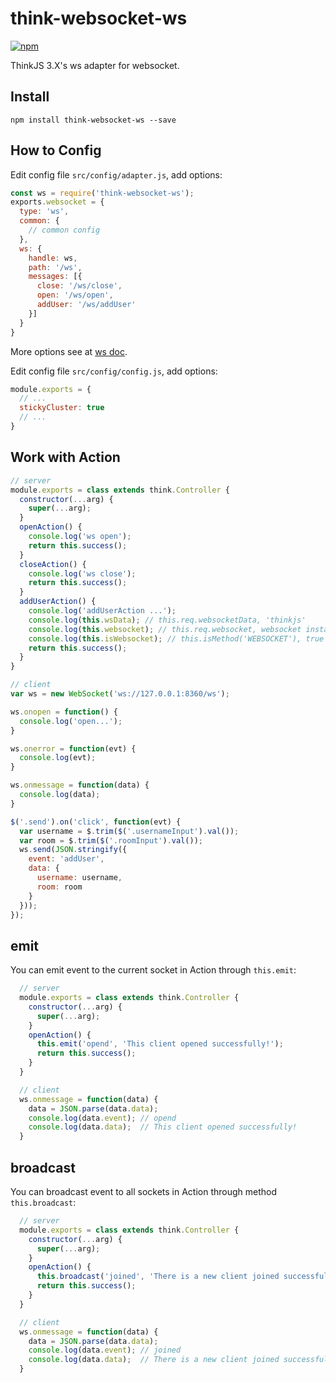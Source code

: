 # think-websocket-ws
[![npm](https://img.shields.io/npm/v/think-websocket-ws.svg?style=flat-square)](https://www.npmjs.com/package/think-websocket-ws)

ThinkJS 3.X's ws adapter for websocket.

## Install

```
npm install think-websocket-ws --save
```

## How to Config

Edit config file `src/config/adapter.js`, add options:

```js
const ws = require('think-websocket-ws');
exports.websocket = {
  type: 'ws',
  common: {
    // common config
  },
  ws: {
    handle: ws,
    path: '/ws',
    messages: [{
      close: '/ws/close',
      open: '/ws/open',
      addUser: '/ws/addUser'
    }]
  }
}
```

More options see at [ws doc](https://github.com/websockets/ws/blob/master/doc/ws.md).

Edit config file `src/config/config.js`, add options:

```js
module.exports = {
  // ...
  stickyCluster: true
  // ...
}
```

## Work with Action

```js
// server
module.exports = class extends think.Controller {
  constructor(...arg) {
    super(...arg);
  }
  openAction() {
    console.log('ws open');
    return this.success();
  }
  closeAction() {
    console.log('ws close');
    return this.success();
  }
  addUserAction() {
    console.log('addUserAction ...');
    console.log(this.wsData); // this.req.websocketData, 'thinkjs'
    console.log(this.websocket); // this.req.websocket, websocket instance
    console.log(this.isWebsocket); // this.isMethod('WEBSOCKET'), true
    return this.success();
  }
}

// client
var ws = new WebSocket('ws://127.0.0.1:8360/ws');

ws.onopen = function() {
  console.log('open...');
}

ws.onerror = function(evt) {
  console.log(evt);
}

ws.onmessage = function(data) {
  console.log(data);
}

$('.send').on('click', function(evt) {
  var username = $.trim($('.usernameInput').val());
  var room = $.trim($('.roomInput').val());
  ws.send(JSON.stringify({
    event: 'addUser',
    data: {
      username: username,
      room: room
    }
  }));
});
```

## emit

You can emit event to the current socket in Action through `this.emit`:

```js
  // server
  module.exports = class extends think.Controller {
    constructor(...arg) {
      super(...arg);
    }
    openAction() {
      this.emit('opend', 'This client opened successfully!');
      return this.success();
    }
  }

  // client
  ws.onmessage = function(data) {
    data = JSON.parse(data.data);
    console.log(data.event); // opend
    console.log(data.data);  // This client opened successfully!
  }
```

## broadcast

You can broadcast event to all sockets in Action through method `this.broadcast`:

```js
  // server
  module.exports = class extends think.Controller {
    constructor(...arg) {
      super(...arg);
    }
    openAction() {
      this.broadcast('joined', 'There is a new client joined successfully!');
      return this.success();
    }
  }

  // client
  ws.onmessage = function(data) {
    data = JSON.parse(data.data);
    console.log(data.event); // joined
    console.log(data.data);  // There is a new client joined successfully!
  }
```
